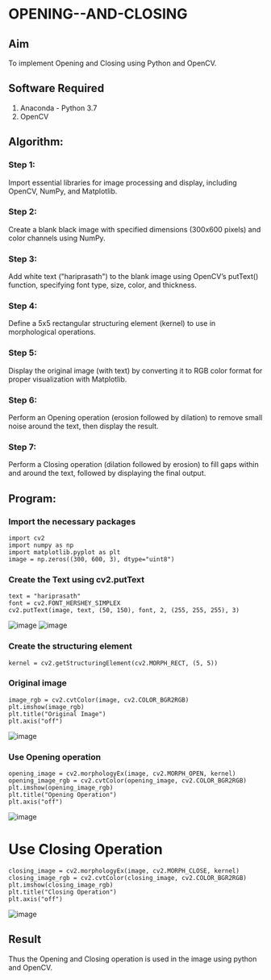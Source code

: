# OPENING--AND-CLOSING
## Aim
To implement Opening and Closing using Python and OpenCV.

## Software Required
1. Anaconda - Python 3.7
2. OpenCV
## Algorithm:
### Step 1:

Import essential libraries for image processing and display, including OpenCV, NumPy, and Matplotlib.
### Step 2:

Create a blank black image with specified dimensions (300x600 pixels) and color channels using NumPy.
### Step 3:

Add white text ("hariprasath") to the blank image using OpenCV’s putText() function, specifying font type, size, color, and thickness.
### Step 4:

Define a 5x5 rectangular structuring element (kernel) to use in morphological operations.
### Step 5:

Display the original image (with text) by converting it to RGB color format for proper visualization with Matplotlib.
### Step 6:

Perform an Opening operation (erosion followed by dilation) to remove small noise around the text, then display the result.
### Step 7:

Perform a Closing operation (dilation followed by erosion) to fill gaps within and around the text, followed by displaying the final output.

 
## Program:

### Import the necessary packages
```
import cv2
import numpy as np
import matplotlib.pyplot as plt
image = np.zeros((300, 600, 3), dtype="uint8")

```


### Create the Text using cv2.putText
```
text = "hariprasath"
font = cv2.FONT_HERSHEY_SIMPLEX
cv2.putText(image, text, (50, 150), font, 2, (255, 255, 255), 3)
```
![image](https://github.com/user-attachments/assets/72d04a92-de2e-4618-b6a6-eaa7101e4b56)
![image](https://github.com/user-attachments/assets/80ba3227-a716-4852-b200-b6f1394d56a5)


### Create the structuring element
```
kernel = cv2.getStructuringElement(cv2.MORPH_RECT, (5, 5))
```

### Original image
```
image_rgb = cv2.cvtColor(image, cv2.COLOR_BGR2RGB)
plt.imshow(image_rgb)
plt.title("Original Image")
plt.axis("off")
```
![image](https://github.com/user-attachments/assets/99a0c249-06e8-4512-a63d-e8d04adcf7dd)


### Use Opening operation
```
opening_image = cv2.morphologyEx(image, cv2.MORPH_OPEN, kernel)
opening_image_rgb = cv2.cvtColor(opening_image, cv2.COLOR_BGR2RGB)
plt.imshow(opening_image_rgb)
plt.title("Opening Operation")
plt.axis("off")
```
![image](https://github.com/user-attachments/assets/df444c91-5c77-498c-86a8-c7af93b10513)


# Use Closing Operation
```
closing_image = cv2.morphologyEx(image, cv2.MORPH_CLOSE, kernel)
closing_image_rgb = cv2.cvtColor(closing_image, cv2.COLOR_BGR2RGB)
plt.imshow(closing_image_rgb)
plt.title("Closing Operation")
plt.axis("off")
```

![image](https://github.com/user-attachments/assets/248edd27-e40f-4bd6-83ba-f271ed57eaa2)


## Result
Thus the Opening and Closing operation is used in the image using python and OpenCV.
